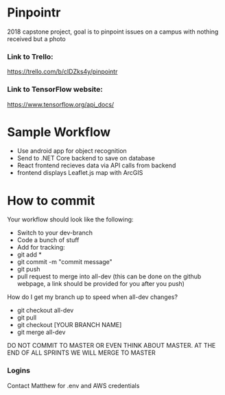 # Pinpointr
2018 capstone project, goal is to pinpoint issues on a campus with nothing received but a photo

### Link to Trello:
https://trello.com/b/cIDZks4y/pinpointr

### Link to TensorFlow website:
https://www.tensorflow.org/api_docs/

# Sample Workflow
- Use android app for object recognition
- Send to .NET Core backend to save on database
- React frontend recieves data via API calls from backend
- frontend displays Leaflet.js map with ArcGIS

# How to commit
Your workflow should look like the following: 
- Switch to your dev-branch 
- Code a bunch of stuff 
- Add for tracking: 
- git add * 
- git commit -m "commit message" 
- git push 
- pull request to merge into all-dev (this can be done on the github webpage, a link should be provided for you after you push)

How do I get my branch up to speed when all-dev changes? 
- git checkout all-dev 
- git pull 
- git checkout [YOUR BRANCH NAME]
- git merge all-dev

DO NOT COMMIT TO MASTER OR EVEN THINK ABOUT MASTER. AT THE END OF ALL SPRINTS WE WILL MERGE TO MASTER

### Logins
Contact Matthew for .env and AWS credentials